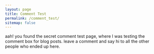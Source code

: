 ```yaml
---
layout: page
title: Comment Test
permalink: /comment_test/
sitemap: false
---
```


aah!  you found the secret comment test page, where I was testing the comment box for blog posts.  leave a comment and say hi to all the other people who ended up here.

<div id="remark42"></div>

<script>
  var remark_config = {
        host: 'https://comments.atctwo.net',
        site_id: "atctwo.net",
        components: ['embed', 'last-comments'],
        max_shown_comments: 100,
        theme: 'dark',
        // page_title: {{page.title}},
        locale: 'en',
        show_email_subscription: true,
        simple_view: false
    }
</script>

<script>!function(e,n){for(var o=0;o<e.length;o++){var r=n.createElement("script"),c=".js",d=n.head||n.body;"noModule"in r?(r.type="module",c=".mjs"):r.async=!0,r.defer=!0,r.src=remark_config.host+"/web/"+e[o]+c,d.appendChild(r)}}(remark_config.components||["embed"],document);</script>